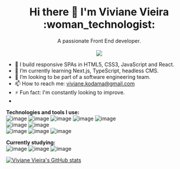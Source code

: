   <h1 align="center">Hi there 👋 I'm Viviane Vieira :woman_technologist:</h1>

<p align="center">
  A passionate Front End developer.
  </br></br>
   <a href="https://www.linkedin.com/in/viviane-km-vieira/">
    <img src="https://img.shields.io/badge/LinkedIn-0077B5?style=for-the-badge&logo=linkedin&logoColor=white">
  </a>
</p>

- 🔭 I build responsive SPAs in HTML5, CSS3, JavaScript and React.
- 🌱 I’m currently learning Next.js, TypeScript, headless CMS.
- 👯 I’m looking to be part of a software engineering team.
- 📫 How to reach me: viviane.kodama@gmail.com
- ⚡ Fun fact: I'm constantly looking to improve.
- 
**Technologies and tools I use:**
</br>
![image](https://img.shields.io/badge/HTML-239120?style=for-the-badge&logo=html5&logoColor=white)
![image](https://img.shields.io/badge/CSS3-1572B6?style=for-the-badge&logo=css3&logoColor=white)
![image](https://img.shields.io/badge/JavaScript-F7DF1E?style=for-the-badge&logo=javascript&logoColor=black)
![image](https://img.shields.io/badge/React-20232A?style=for-the-badge&logo=react&logoColor=61DAFB)
![image](https://img.shields.io/badge/next.js-000000?style=for-the-badge&logo=next.js&logoColor=white)
</br>
![image](https://img.shields.io/badge/Node.js-43853D?style=for-the-badge&logo=node.js&logoColor=white)
![image](https://img.shields.io/badge/Express.js-404D59?style=for-the-badge&logo=express&logoColor=white)
</br>
![image](https://img.shields.io/badge/Sass-CC6699?style=for-the-badge&logo=sass&logoColor=white)
![image](https://img.shields.io/badge/Bootstrap-563D7C?style=for-the-badge&logo=bootstrap&logoColor=white)
![image](https://img.shields.io/badge/Amazon_AWS-232F3E?style=for-the-badge&logo=amazon-aws&logoColor=white)



**Currently studying:**
</br>
![image](https://img.shields.io/badge/TypeScript-007ACC?style=for-the-badge&logo=typescript&logoColor=white)
![image](https://img.shields.io/badge/React_Native-20232A?style=for-the-badge&logo=react&logoColor=61DAFB)
![image](https://img.shields.io/badge/strapi-2e7eea?style=for-the-badge&logo=strapi&logoColor=white)



[![Viviane Vieira's GitHub stats](https://github-readme-stats.vercel.app/api?username=vivianevieira&show_icons=true&theme=jolly)](https://github.com/vivianevieira/github-readme-stats)

